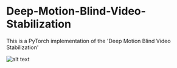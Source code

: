 # Deep-Motion-Blind-Video-Stabilization

This is a PyTorch implementation of the 'Deep Motion Blind Video Stabilization'

![alt text](https://github.com/btxviny/Deep-Motion-Blind-Video-Stabilization/blob/main/result.gif)


